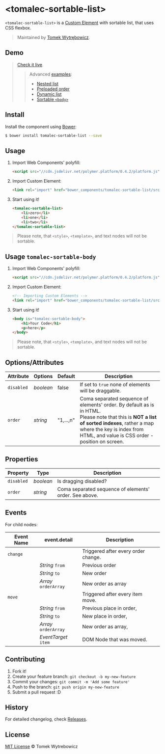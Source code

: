 # &lt;tomalec-sortable-list&gt;

`<tomalec-sortable-list>` is a [Custom Element](https://github.com/polymer/CustomElements) with sortable list, that uses CSS flexbox.

> Maintained by [Tomek Wytrębowicz](https://github.com/tomalec).

## Demo

> [Check it live](http://tomalec.github.io/sortable-flexbox-list/).
>> Advanced [examples](https://github.com/tomalec/sortable-flexbox-list/tree/master/examples):
>>
>> * [Nested list](http://tomalec.github.io/sortable-flexbox-list/examples/nested.html)
>> * [Preloaded order](http://tomalec.github.io/sortable-flexbox-list/examples/pre-ordered.html)
>> * [Dynamic list](http://tomalec.github.io/sortable-flexbox-list/examples/dynamicAdd.html)
>> * [Sortable `<body>`](http://tomalec.github.io/sortable-flexbox-list/examples/sortableBody.html)

## Install

Install the component using [Bower](http://bower.io/):

```sh
$ bower install tomalec-sortable-list --save
```

## Usage

1. Import Web Components' polyfill:

	```html
	<script src="//cdn.jsdelivr.net/polymer.platform/0.4.2/platform.js"></script>
	```

2. Import Custom Element:

	```html
	<link rel="import" href="bower_components/tomalec-sortable-list/src/tomalec-sortable-list.html">
	```

3. Start using it!

	```html
	<tomalec-sortable-list>
		<li>zero</li>
		<li>one</li>
		<li>two</li>
	</tomalec-sortable-list>
	```

> Please note, that `<style>`, `<template>`, and text nodes will not be sortable.


## Usage `tomalec-sortable-body`

1. Import Web Components' polyfill:

	```html
	<script src="//cdn.jsdelivr.net/polymer.platform/0.4.2/platform.js"></script>
	```

2. Import Custom Element:

	```html
	<!-- Importing Custom Elements -->
	<link rel="import" href="bower_components/tomalec-sortable-list/src/tomalec-sortable-body.html">
	```

3. Start using it!

	```html
  	<body is="tomalec-sortable-body">
		<h1>Your Code</h1>
		<p>here</p>
	</body>
	```

> Please note, that `<style>`, `<template>`, and text nodes will not be sortable.

## Options/Attributes

Attribute  | Options                   | Default             | Description
---        | ---                       | ---                 | ---
`disabled` | *boolean*				   | false				 | If set to `true` none of elements will be draggable.
`order`    | *string*                  | "1,...,n"           | Coma separated sequence of elements' order. By default as is in HTML. <br/> Please note that this is **NOT a list of sorted indexes**, rather a map where the key is index from HTML, and value is CSS order - position on screen.


## Properties


Property  | Type                   | Description
---       | ---                    | ---    
`disabled`| *boolean*			   | Is dragging disabled?             
`order`   | *string*        	   | Coma separated sequence of elements' order. See above.

## Events

For child nodes:

Event Name  | event.detail          	| Description
---         | ---                 		| ---                 
`change`    | 							| Triggered after every order change.
			| *String* `from`			| Previous order
			| *String* `to`				| New order
			| *Array*  `orderArray`		| New order as array
`move`      | 							| Triggered after every item move.
			| *String* `from`			| Previous place in order,
			| *String* `to`				| New place in order,
			| *Array*  `orderArray`		| New order as array,
			| *EventTarget*  `item`		| DOM Node that was moved.

## Contributing

1. Fork it!
2. Create your feature branch: `git checkout -b my-new-feature`
3. Commit your changes: `git commit -m 'Add some feature'`
4. Push to the branch: `git push origin my-new-feature`
5. Submit a pull request :D

## History

For detailed changelog, check [Releases](https://github.com/tomalec/sortable-flexbox-list/releases).


## License

[MIT License](http://opensource.org/licenses/MIT) © Tomek Wytrebowicz